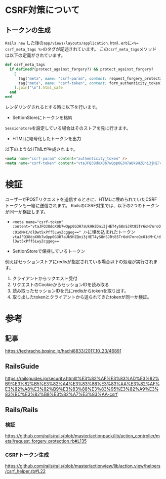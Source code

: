 # CSRF対策について

## トークンの生成

`Rails new` した後の`app/views/layouts/application.html.erb`に`<%= csrf_meta_tags %>`のタグが記述されています。
この`csrf_meta_tags`メソッドは以下の定義がされています。

```ruby
def csrf_meta_tags
  if defined?(protect_against_forgery?) && protect_against_forgery?
    [
      tag("meta", name: "csrf-param", content: request_forgery_protection_token),
      tag("meta", name: "csrf-token", content: form_authenticity_token)
    ].join("\n").html_safe
  end
end
```

レンダリングされるとする時に以下を行います。

* SettionStoreにトークンを格納

`SessionStore`を設定している場合はそのストアを見に行きます。

* HTMLに暗号化したトークンを出力

以下のようなHTMLが生成されます。

```html
<meta name="csrf-param" content="authenticity_token" />
<meta name="csrf-token" content="vtaJFQ38doX0b7wQpp0G3H7aUk9HZQni3jHET4yS8nSJRt85Tr6oH7nroQc01dM+C/dlDwt5xPff5LwyZcggeg==" />
```

# 検証

ユーザーがPOSTリクエストを送信するときに、HTMLに埋められていたCSRFトークンも一緒に送信されます。
RailsのCSRF対策では、以下の2つのトークンが同一か検証します。

* `<meta name="csrf-token" content="vtaJFQ38doX0b7wQpp0G3H7aUk9HZQni3jHET4yS8nSJRt85Tr6oH7nroQc01dM+C/dlDwt5xPff5LwyZcggeg==" />`に埋め込まれたトークン`vtaJFQ38doX0b7wQpp0G3H7aUk9HZQni3jHET4yS8nSJRt85Tr6oH7nroQc01dM+C/dlDwt5xPff5LwyZcggeg==`

* SettionStoreで保持しているトークン

例えばセッションストアにredisが指定されている場合以下の処理が実行されます。

1. クライアントからリクエスト受付
2. リクエストのCookieからセッションIDを読み取る
3. 読み取ったセッションIDを元にredisからtokenを取り出す。
4. 取り出したtokenとクライアントから送られてきたtokenが同一か検証。

# 参考
## 記事
https://techracho.bpsinc.jp/hachi8833/2017_10_23/46891

## RailsGuide
https://railsguides.jp/security.html#%E3%82%AF%E3%83%AD%E3%82%B9%E3%82%B5%E3%82%A4%E3%83%88%E3%83%AA%E3%82%AF%E3%82%A8%E3%82%B9%E3%83%88%E3%83%95%E3%82%A9%E3%83%BC%E3%82%B8%E3%82%A7%E3%83%AA-csrf

## Rails/Rails
### 検証
https://github.com/rails/rails/blob/master/actionpack/lib/action_controller/metal/request_forgery_protection.rb#L135

### CSRFトークン生成
https://github.com/rails/rails/blob/master/actionview/lib/action_view/helpers/csrf_helper.rb#L22
